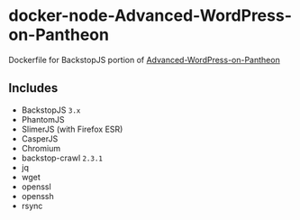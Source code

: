 # docker-node-Advanced-WordPress-on-Pantheon
Dockerfile for BackstopJS portion of [Advanced-WordPress-on-Pantheon](https://github.com/ataylorme/Advanced-WordPress-on-Pantheon)

## Includes
* BackstopJS `3.x`
* PhantomJS
* SlimerJS (with Firefox ESR)
* CasperJS
* Chromium
* backstop-crawl `2.3.1`
* jq
* wget
* openssl
* openssh
* rsync
